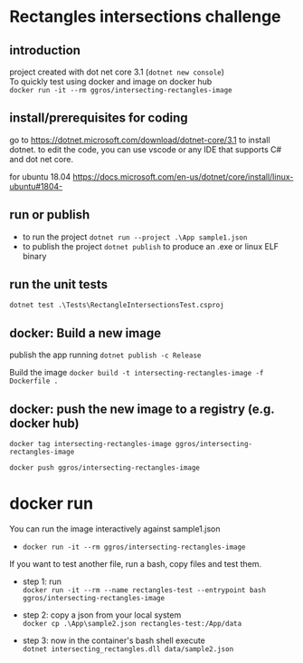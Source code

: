 # Rectangles intersections challenge

## introduction
project created with dot net core 3.1 (`dotnet new console`)  
To quickly test using docker and image on docker hub  
    `docker run -it --rm ggros/intersecting-rectangles-image`

## install/prerequisites for coding
go to https://dotnet.microsoft.com/download/dotnet-core/3.1 to install dotnet.
to edit the code, you can use vscode or any IDE that supports C# and dot net core.

for ubuntu 18.04
https://docs.microsoft.com/en-us/dotnet/core/install/linux-ubuntu#1804-

## run or publish
- to run the project `dotnet run --project .\App sample1.json`
- to publish the project `dotnet publish` to produce an .exe or linux ELF binary

## run the unit tests
`dotnet test .\Tests\RectangleIntersectionsTest.csproj`

## docker: Build a new image
publish the app running `dotnet publish -c Release`

Build the image `docker build -t intersecting-rectangles-image -f Dockerfile .`

## docker: push the new image to a registry (e.g. docker hub)
`docker tag intersecting-rectangles-image ggros/intersecting-rectangles-image`

`docker push ggros/intersecting-rectangles-image`

# docker run
You can run the image interactively against sample1.json
- `docker run -it --rm ggros/intersecting-rectangles-image`

If you want to test another file, run a bash, copy files and test them.

- step 1: run  
    `docker run -it --rm --name rectangles-test --entrypoint bash ggros/intersecting-rectangles-image`

- step 2: copy a json from your local system  
    `docker cp .\App\sample2.json rectangles-test:/App/data`

- step 3: now in the container's bash shell execute  
    `dotnet intersecting_rectangles.dll data/sample2.json`
